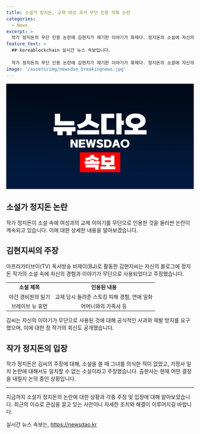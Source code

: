 ```yaml
---
title: 소설가 정지돈, 교제 여성 과거 무단 인용 의혹 논란
categories:
  - News
excerpt: >
  작가 정지돈의 무단 인용 논란에 김현지가 제기한 이야기가 화제다. 정지돈의 소설에 자신의 이야기가 무단으로 사용된 것을 주장하며 공식 사과와 판매중지를 요구한 김씨는 2019년 소설과 최근 작품에서 자신과 연관된 이야기가 사용되었다고 주장했다. 논란에 대해 정지돈은 의식한 적이 없고 가정사 일치하지 않는다는 입장을 밝히며, 출판사는 현재 논의 중이라고 밝혔다.
feature_text: >
  ## koreablockchain 실시간 뉴스 속보입니다.

  작가 정지돈의 무단 인용 논란에 김현지가 제기한 이야기가 화제다. 정지돈의 소설에 자신의 이야기가 무단으로 사용된 것을 주장하며 공식 사과와 판매중지를 요구한 김씨는 2019년 소설과 최근 작품에서 자신과 연관된 이야기가 사용되었다고 주장했다. 논란에 대해 정지돈은 의식한 적이 없고 가정사 일치하지 않는다는 입장을 밝히며, 출판사는 현재 논의 중이라고 밝혔다.
image: '/assets/img/newsdao_breakingnews.jpg'
---
```


<p><img src="/assets/img/newsdao_breakingnews.jpg" alt="koreablockchain 속보" /></p>

<h2 data-ke-size="size26">소설가 정지돈 논란</h2>

<p data-ke-size="size16">작가 정지돈이 소설 속에 여성과의 교제 이야기를 무단으로 인용한 것을 둘러싼 논란이 계속되고 있습니다. 이에 대한 상세한 내용을 알아보겠습니다.</p>

<h2 data-ke-size="size24">김현지씨의 주장</h2>

<p data-ke-size="size16">아프리카티브이(TV) 독서방송 비제이(BJ)로 활동한 김현지씨는 자신의 블로그에 정지돈 작가의 소설 속에 자신의 경험과 이야기가 무단으로 사용되었다고 주장했습니다.</p>

<table>
  <tr>
    <td style="text-align: center; height: 17px;"><b>소설 제목</b></td>
    <td style="text-align: center; height: 17px;"><b>인용된 내용</b></td>
  </tr>
  <tr>
    <td style="text-align: center; height: 17px;">야간 경비원의 일기</td>
    <td style="text-align: center; height: 17px;">교제 당시 들려준 스토킹 피해 경험, 연애 일화</td>
  </tr>
  <tr>
    <td style="text-align: center; height: 17px;">브레이브 뉴 휴먼</td>
    <td style="text-align: center; height: 17px;">어머니와의 가족사 등</td>
  </tr>
</table>

<p data-ke-size="size16">김씨는 자신의 이야기가 무단으로 사용된 것에 대해 공식적인 사과와 재발 방지를 요구했으며, 이에 대한 정 작가의 회신도 공개했습니다.</p>

<h2 data-ke-size="size24">작가 정지돈의 입장</h2>

<p data-ke-size="size16">작가 정지돈은 김씨의 주장에 대해, 소설을 쓸 때 그녀를 의식한 적이 없었고, 가정사 일치 논란에 대해서도 일치할 수 없는 소설이라고 주장했습니다. 출판사는 현재 어떤 결정을 내릴지 논의 중인 상황입니다.</p>

<hr>

<p data-ke-size="size16">지금까지 소설가 정지돈의 논란에 대한 상황과 각종 주장 및 입장에 대해 알아보았습니다. 최근의 이슈로 관심을 끌고 있는 사안이니 자세한 조치와 해결이 이루어지길 바랍니다.</p>
실시간 뉴스 속보는, <a href="https://newsdao.kr" rel="dofollow">https://newsdao.kr</a>


